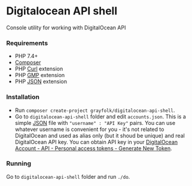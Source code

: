 # Digitalocean API shell
Console utility for working with DigitalOcean API

### Requirements
* PHP 7.4+
* [Composer](https://getcomposer.org)
* PHP [Curl](https://www.php.net/manual/book.curl.php) extension
* PHP [GMP](https://www.php.net/manual/book.gmp.php) extension
* PHP [JSON](https://www.php.net/manual/book.json.php) extension

### Installation
* Run `composer create-project grayfolk/digitalocean-api-shell`.
* Go to `digitalocean-api-shell` folder and edit `accounts.json`. This is a simple [JSON](https://www.json.org) file with `"username" : "API Key"` pairs. You can use whatever username is convenient for you - it's not related to DigitalOcean and used as alias only (but it shoud be unique) and real DigitalOcean API key. You can obtain API key in your [DigitalOcean Account - API - Personal access tokens - Generate New Token](https://cloud.digitalocean.com/account/api/tokens/new).

### Running
Go to `digitalocean-api-shell` folder and run `./do`.
